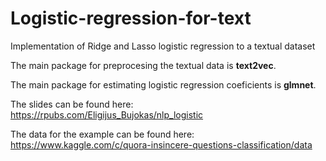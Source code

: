 # Logistic-regression-for-text
Implementation of Ridge and Lasso logistic regression to a textual dataset 

The main package for preprocesing the textual data is **text2vec**. 

The main package for estimating logistic regression coeficients is **glmnet**.

The slides can be found here: https://rpubs.com/Eligijus_Bujokas/nlp_logistic 

The data for the example can be found here: https://www.kaggle.com/c/quora-insincere-questions-classification/data 
